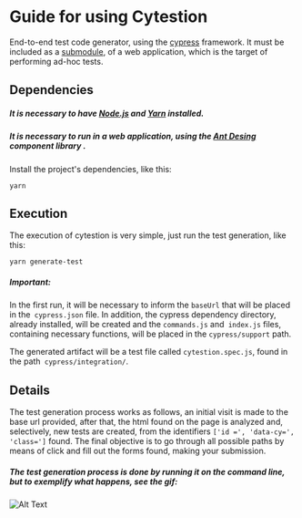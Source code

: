 # Guide for using Cytestion

End-to-end test code generator, using the [cypress](https://www.cypress.io/) framework. It must be included as a [submodule](https://git-scm.com/book/en/v2/Git-Tools-Submodules), of a web application, which is the target of performing ad-hoc tests.

## Dependencies

##### It is necessary to have [Node.js](https://nodejs.org/en/) and [Yarn](https://yarnpkg.com/) installed.
##### It is necessary to run in a web application, using the [Ant Desing](https://ant.design/) component library .

Install the project's dependencies, like this:

```
yarn
```

## Execution

The execution of cytestion is very simple, just run the test generation, like this:

```
yarn generate-test
```
##### Important:

In the first run, it will be necessary to inform the `baseUrl` that will be placed in the` cypress.json` file. In addition, the cypress dependency directory, already installed, will be created and the `commands.js` and` index.js` files, containing necessary functions, will be placed in the `cypress/support` path.

The generated artifact will be a test file called `cytestion.spec.js`, found in the path` cypress/integration/`.

## Details

The test generation process works as follows, an initial visit is made to the base url provided, after that, the html found on the page is analyzed and, selectively, new tests are created, from the identifiers `['id =', 'data-cy=', 'class=']` found. The final objective is to go through all possible paths by means of click and fill out the forms found, making your submission.

##### The test generation process is done by running it on the command line, but to exemplify what happens, see the gif:

![Alt Text](data/gif-readme/generate-test.gif)